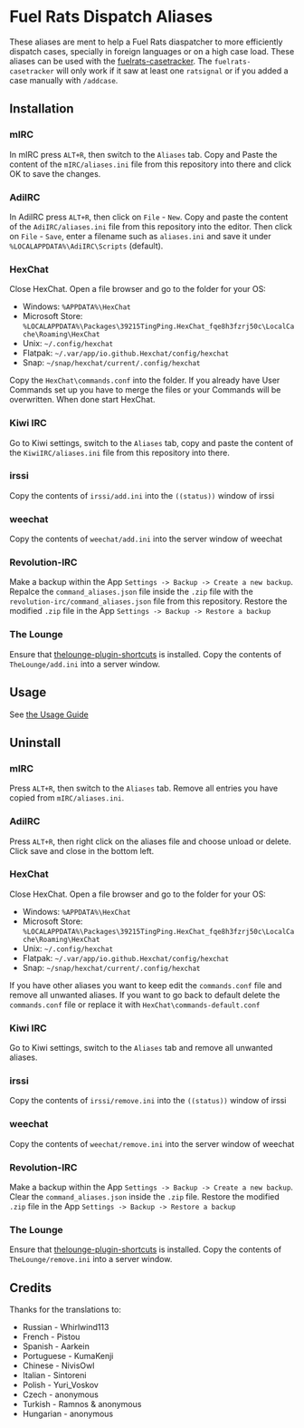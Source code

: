 # Fuel Rats Dispatch Aliases

These aliases are ment to help a Fuel Rats diaspatcher to more efficiently dispatch cases, specially in foreign languages or on a high case load. These aliases can be used with the [fuelrats-casetracker](https://github.com/LittleFool/fuelrats-casetracker).
The `fuelrats-casetracker` will only work if it saw at least one `ratsignal` or if you added a case manually with `/addcase`.

## Installation

### mIRC

In mIRC press `ALT+R`, then switch to the `Aliases` tab. Copy and Paste the content of the `mIRC/aliases.ini` file from this repository into there and click OK to save the changes.

### AdiIRC

In AdiIRC press `ALT+R`, then click on `File` - `New`. Copy and paste the content of the `AdiIRC/aliases.ini` file from this repository into the editor. Then click on `File` - `Save`, enter a filename such as `aliases.ini` and save it under `%LOCALAPPDATA%\AdiIRC\Scripts` (default).

### HexChat

Close HexChat. Open a file browser and go to the folder for your OS:

* Windows: `%APPDATA%\HexChat`
* Microsoft Store: `%LOCALAPPDATA%\Packages\39215TingPing.HexChat_fqe8h3fzrj50c\LocalCache\Roaming\HexChat`
* Unix: `~/.config/hexchat`
* Flatpak: `~/.var/app/io.github.Hexchat/config/hexchat`
* Snap: `~/snap/hexchat/current/.config/hexchat`

Copy the `HexChat\commands.conf` into the folder. If you already have User Commands set up you have to merge the files or your Commands will be overwritten. When done start HexChat.

### Kiwi IRC

Go to Kiwi settings, switch to the `Aliases` tab, copy and paste the content of the `KiwiIRC/aliases.ini` file from this repository into there.

### irssi

Copy the contents of `irssi/add.ini` into the `((status))` window of irssi

### weechat

Copy the contents of `weechat/add.ini` into the server window of weechat

### Revolution-IRC

Make a backup within the App `Settings -> Backup -> Create a new backup`. Repalce the `command_aliases.json` file inside the `.zip` file with the `revolution-irc/command_aliases.json` file from this repository.
Restore the modified `.zip` file in the App `Settings -> Backup -> Restore a backup`

### The Lounge

Ensure that [thelounge-plugin-shortcuts](https://github.com/minidigger/thelounge-plugin-shortcuts) is installed.
Copy the contents of `TheLounge/add.ini` into a server window.

## Usage

See [the Usage Guide](USAGE.md)

## Uninstall

### mIRC

Press `ALT+R`, then switch to the `Aliases` tab. Remove all entries you have copied from `mIRC/aliases.ini`.

### AdiIRC

Press `ALT+R`, then right click on the aliases file and choose unload or delete. Click save and close in the bottom left.

### HexChat

Close HexChat. Open a file browser and go to the folder for your OS:

* Windows: `%APPDATA%\HexChat`
* Microsoft Store: `%LOCALAPPDATA%\Packages\39215TingPing.HexChat_fqe8h3fzrj50c\LocalCache\Roaming\HexChat`
* Unix: `~/.config/hexchat`
* Flatpak: `~/.var/app/io.github.Hexchat/config/hexchat`
* Snap: `~/snap/hexchat/current/.config/hexchat`

If you have other aliases you want to keep edit the `commands.conf` file and remove all unwanted aliases.
If you want to go back to default delete the `commands.conf` file or replace it with `HexChat\commands-default.conf`

### Kiwi IRC

Go to Kiwi settings, switch to the `Aliases` tab and remove all unwanted aliases.

### irssi

Copy the contents of `irssi/remove.ini` into the `((status))` window of irssi

### weechat

Copy the contents of `weechat/remove.ini` into the server window of weechat

### Revolution-IRC

Make a backup within the App `Settings -> Backup -> Create a new backup`. Clear the `command_aliases.json` inside the `.zip` file. Restore the modified `.zip` file in the App `Settings -> Backup -> Restore a backup`

### The Lounge

Ensure that [thelounge-plugin-shortcuts](https://github.com/minidigger/thelounge-plugin-shortcuts) is installed.
Copy the contents of `TheLounge/remove.ini` into a server window.

## Credits

Thanks for the translations to:

* Russian - Whirlwind113
* French - Pistou
* Spanish - Aarkein
* Portuguese - KumaKenji
* Chinese - NivisOwl
* Italian - Sintoreni
* Polish - Yuri_Voskov
* Czech - anonymous
* Turkish - Ramnos & anonymous
* Hungarian - anonymous
